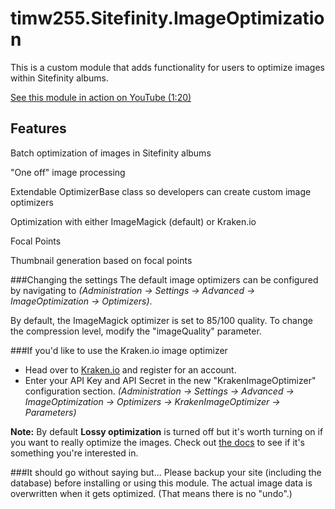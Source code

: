 # timw255.Sitefinity.ImageOptimization

This is a custom module that adds functionality for users to optimize images within Sitefinity albums.

[See this module in action on YouTube (1:20)](https://www.youtube.com/watch?v=jG3Vy_I58bs)

## Features

Batch optimization of images in Sitefinity albums

"One off" image processing

Extendable OptimizerBase class so developers can create custom image optimizers

Optimization with either ImageMagick (default) or Kraken.io

Focal Points

Thumbnail generation based on focal points

###Changing the settings
The default image optimizers can be configured by navigating to _(Administration -> Settings -> Advanced -> ImageOptimization -> Optimizers)_.

By default, the ImageMagick optimizer is set to 85/100 quality. To change the compression level, modify the "imageQuality" parameter.

###If you'd like to use the Kraken.io image optimizer
* Head over to [Kraken.io](https://kraken.io/) and register for an account.
* Enter your API Key and API Secret in the new "KrakenImageOptimizer" configuration section. _(Administration -> Settings -> Advanced -> ImageOptimization -> Optimizers -> KrakenImageOptimizer -> Parameters)_

**Note:** By default **Lossy optimization** is turned off but it's worth turning on if you want to really optimize the images. Check out [the docs](https://kraken.io/docs/lossy-optimization) to see if it's something you're interested in.

###It should go without saying but...
Please backup your site (including the database) before installing or using this module. The actual image data is overwritten when it gets optimized. (That means there is no "undo".)

